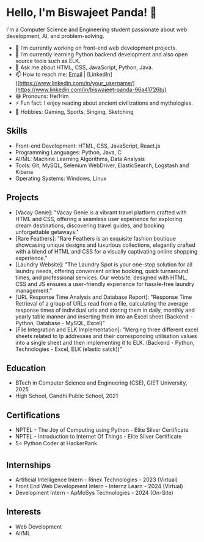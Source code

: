 # Hello, I'm Biswajeet Panda! 👋

I'm a Computer Science and Engineering student passionate about web development, AI, and problem-solving.

- 🔭 I’m currently working on front-end web development projects.
- 🌱 I’m currently learning Python backend development and also open source tools such as ELK.
- 💬 Ask me about HTML, CSS, JavaScript, Python, Java.
- 📫 How to reach me: [Email](mailto:jeetpanda490@gmail.com) | [LinkedIn]([https://www.linkedin.com/in/your_username/](https://www.linkedin.com/in/biswajeet-panda-96a41726b/)
- 😄 Pronouns: He/Him
- ⚡ Fun fact: I enjoy reading about ancient civilizations and mythologies.
- 🏓 Hobbies: Gaming, Sports, Singing, Sketching

## Skills

- Front-end Development: HTML, CSS, JavaScript, React.js
- Programming Languages: Python, Java, C
- AI/ML: Machine Learning Algorithms, Data Analysis
- Tools: Git, MySQL, Selenium WebDriver, ElasticSearch, Logstash and Kibana
- Operating Systems: Windows, Linux

## Projects

- [Vacay Genie]: "Vacay Genie is a vibrant travel platform crafted with HTML and CSS, offering a seamless user experience for exploring dream destinations, discovering travel guides, and booking unforgettable getaways."
- [Rare Feathers]: "Rare Feathers is an exquisite fashion boutique showcasing unique designs and luxurious collections, elegantly crafted with a blend of HTML and CSS for a visually captivating online shopping experience."
- [Laundry Website]: "The Laundry Spot is your one-stop solution for all laundry needs, offering convenient online booking, quick turnaround times, and professional services. Our website, designed with HTML, CSS and JS ensures a user-friendly experience for hassle-free laundry management."
- [URL Response Time Analysis and Database Report]: "Response Time Retrieval of a group of URLs read from a file, calculating the average response times of individual urls and storing them in daily, monthly and yearly table manner and inserting them into an Excel sheet  (Backend - Python, Database - MySQL, Excel)"
- [File Integration and ELK Implementation]: "Merging three different excel sheets related to Ip addresses and their corresponding utilisation values into a single sheet and then implementing it to ELK. (Backend - Python, Technologies - Excel, ELK (elastic satck))"

## Education

- BTech in Computer Science and Engineering (CSE), GIET University, 2025
- High School, Gandhi Public School, 2021

## Certifications

- NPTEL - The Joy of Computing using Python - Elite Silver Certificate
- NPTEL - Introduction to Internet Of Things - Elite Silver Certificate
- 5⭐ Python Coder at HackerRank

## Internships

- Artificial Intelligence Intern - Rinex Technologies - 2023 (Virtual)
- Front End Web Development Intern - Internz Learn - 2024 (Virtual)
- Development Intern - ApMoSys Technologies - 2024 (On-Site)

## Interests

- Web Development
- AI/ML

<!---
zeetpanda24/zeetpanda24 is a ✨ special ✨ repository because its `README.md` (this file) appears on your GitHub profile.
You can click the Preview link to take a look at your changes.
--->
